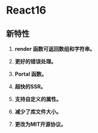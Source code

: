 # React16

## 新特性

1. **render 函数可返回数组和字符串。**

2. **更好的错误处理。**

3. **Portal 函数。**

4. **超快的SSR。**

5. **支持自定义的属性。**

6. **减少了库文件大小。**

7. **更改为MIT开源协议。**
